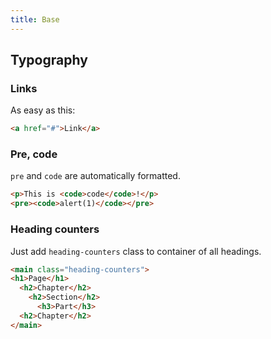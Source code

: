 ```yaml
---
title: Base
---
```

## Typography

### Links

As easy as this:

```html
<a href="#">Link</a>
```

### Pre, code

`pre` and `code` are automatically formatted.

```html
<p>This is <code>code</code>!</p>
<pre><code>alert(1)</code></pre>
```

### Heading counters

Just add `heading-counters` class to container of all headings.

```html
<main class="heading-counters">
<h1>Page</h1>
  <h2>Chapter</h2>
    <h2>Section</h2>
      <h3>Part</h3>
  <h2>Chapter</h2>
</main>
```
